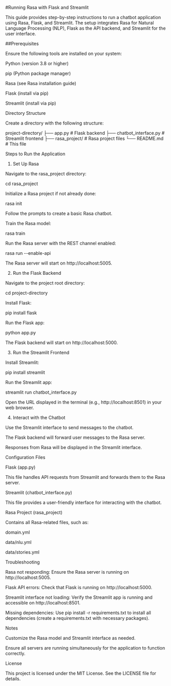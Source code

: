 #Running Rasa with Flask and Streamlit

This guide provides step-by-step instructions to run a chatbot application using Rasa, Flask, and Streamlit. The setup integrates Rasa for Natural Language Processing (NLP), Flask as the API backend, and Streamlit for the user interface.

##Prerequisites

Ensure the following tools are installed on your system:

Python (version 3.8 or higher)

pip (Python package manager)

Rasa (see Rasa installation guide)

Flask (install via pip)

Streamlit (install via pip)

Directory Structure

Create a directory with the following structure:

project-directory/
├── app.py                # Flask backend
├── chatbot_interface.py  # Streamlit frontend
├── rasa_project/         # Rasa project files
└── README.md            # This file

Steps to Run the Application

1. Set Up Rasa

Navigate to the rasa_project directory:

cd rasa_project

Initialize a Rasa project if not already done:

rasa init

Follow the prompts to create a basic Rasa chatbot.

Train the Rasa model:

rasa train

Run the Rasa server with the REST channel enabled:

rasa run --enable-api

The Rasa server will start on http://localhost:5005.

2. Run the Flask Backend

Navigate to the project root directory:

cd project-directory

Install Flask:

pip install flask

Run the Flask app:

python app.py

The Flask backend will start on http://localhost:5000.

3. Run the Streamlit Frontend

Install Streamlit:

pip install streamlit

Run the Streamlit app:

streamlit run chatbot_interface.py

Open the URL displayed in the terminal (e.g., http://localhost:8501) in your web browser.

4. Interact with the Chatbot

Use the Streamlit interface to send messages to the chatbot.

The Flask backend will forward user messages to the Rasa server.

Responses from Rasa will be displayed in the Streamlit interface.

Configuration Files

Flask (app.py)

This file handles API requests from Streamlit and forwards them to the Rasa server.

Streamlit (chatbot_interface.py)

This file provides a user-friendly interface for interacting with the chatbot.

Rasa Project (rasa_project)

Contains all Rasa-related files, such as:

domain.yml

data/nlu.yml

data/stories.yml

Troubleshooting

Rasa not responding: Ensure the Rasa server is running on http://localhost:5005.

Flask API errors: Check that Flask is running on http://localhost:5000.

Streamlit interface not loading: Verify the Streamlit app is running and accessible on http://localhost:8501.

Missing dependencies: Use pip install -r requirements.txt to install all dependencies (create a requirements.txt with necessary packages).

Notes

Customize the Rasa model and Streamlit interface as needed.

Ensure all servers are running simultaneously for the application to function correctly.

License

This project is licensed under the MIT License. See the LICENSE file for details.
